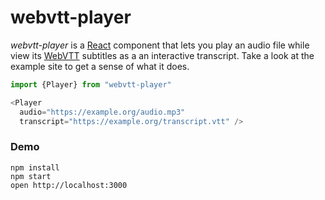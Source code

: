 # webvtt-player

*webvtt-player* is a [React] component that lets you play an audio file while
view its [WebVTT] subtitles as a an interactive transcript. Take a look at the
example site to get a sense of what it does.


```javascript
import {Player} from "webvtt-player"

<Player
  audio="https://example.org/audio.mp3"
  transcript="https://example.org/transcript.vtt" />
```

### Demo

    npm install
    npm start
    open http://localhost:3000

[WEBVTT]: https://en.wikipedia.org/wiki/WebVTT
[JavaScript API]: https://developer.mozilla.org/en-US/docs/Web/API/WebVTT_API
[React]: https://reactjs.org/
